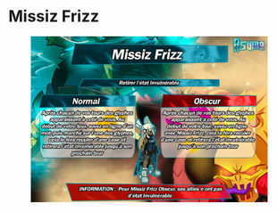 # Missiz Frizz

<figure><img src="../../../.gitbook/assets/image (9) (1).png" alt=""><figcaption></figcaption></figure>

